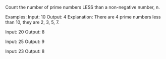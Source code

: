 Count the number of prime numbers LESS than a non-negative number, n.

Examples:
Input: 10
Output: 4
Explanation: There are 4 prime numbers less than 10, they are 2, 3, 5, 7.

Input: 20
Output: 8

Input: 25
Output: 9

Input: 23
Output: 8
